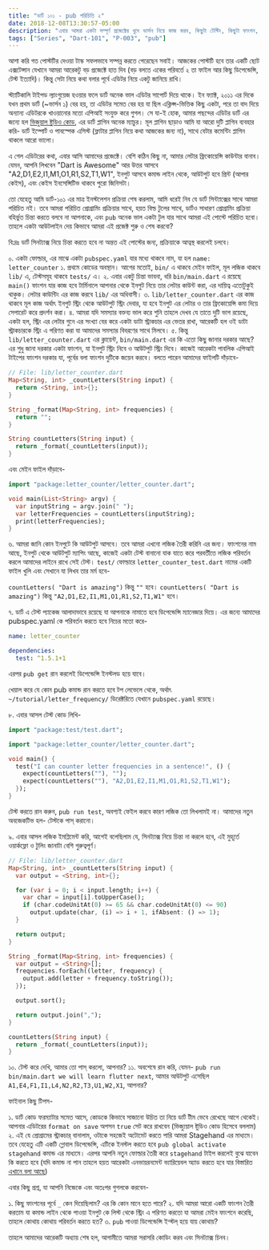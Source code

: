 ```yaml
---
title: "ডার্ট ১০১ - pub পরিচিতি ২"
date: 2018-12-08T13:30:57-05:00
description: "এবার আমরা একটা সম্পূর্ণ প্রজেক্টের খুদে ভার্সন নিয়ে কাজ করব, কিছুটা টেস্টিং, কিছুটা ফাংশন, কিছুটা ডিপেন্ডেন্সি!"
tags: ["Series", "Dart-101", "P-003", "pub"]
---
```

আশা করি গত পোস্টটির দেওয়া টাস্ক সফলভাবে সম্পন্ন করতে পেরেছেন সবাই। আজকের পোস্টটি হবে তার একটি ছোট এক্সটেন্সান যেখানে আমরা আরেকটু বড় প্রজেক্টে হাত দিব (বড় বলতে একের পরিবর্তে ২ তা ফাইল আর কিছু ডিপেন্ডেন্সি, টেস্ট ইত্যাদি)। কিন্তু সেটা নিয়ে কথা বলার পূর্বে এডিটর নিয়ে একটু জানিয়ে রাখি।

স্ট্যাটিকালি টাইপড ল্যাংগুয়েজ হওয়ার ফলে ডার্ট অনেক ভাল এডিটর সাপোর্ট দিয়ে থাকে। ইন ফ্যাক্ট, ২০১১ এর দিকে যখন প্রথম ডার্ট (~ভার্সন ১) বের হয়, তা এডিটর সমেত বের হয় যা ছিল এক্লিপ্স-ভিত্তিক কিছু একটা, পরে তা বাদ দিয়ে অন্যান্য এডিটরকে খাওয়ানোর মতো এপিআই সংযুক্ত করে গুগল। সে যা-ই হোক, আমার পছন্দের এডিটর ডার্ট এর জন্যে হল [ভিজুয়াল ষ্টুডিও কোড](https://code.visualstudio.com/), এর ডার্ট প্লাগিন অনেক ম্যাচুর। মূল প্লাগিন ছাড়াও আমি যা আরো দুটি প্লাগিন ব্যবহার করি- ডার্ট ইম্পোর্ট ও পাবস্পেক এসিস্ট (ফ্লাটার প্লাগিন নিয়ে কথা আজকের জন্য না), সাথে বেটার কমেন্টিং প্লাগিন থাকলে আরো ভালো।

এ গেল এডিটরের কথা, এবার আসি আমাদের প্রজেক্টে। বেশি কঠিন কিছু না, আমার লেটার ফ্রিকোয়েন্সি কাউন্টার বানাব। যেমন, আপনি লিখবেন "Dart is Awesome" আর উত্তর আসবে "A2,D1,E2,I1,M1,O1,R1,S2,T1,W1", ইনপুট আসবে কমান্ড লাইন থেকে, আউটপুট হবে প্রিন্ট (আপার কেইস), এবং কেইস ইনসেন্সিটিভ থাকবে পুরো জিনিসটা।

তো যেহেতু আমি ডার্ট-১০১ এর মাত্র ইনস্টলেশন প্রক্রিয়া শেষ করলাম, আমি ধরেই নিব যে ডার্ট সিন্ট্যাক্সের সাথে আমরা পরিচিত নই। তবে আমরা পরিচিত প্রোগ্রামিং প্রক্রিয়ার সাথে, হয়ত বিল্ড টুলের সাথে, ডার্টও সাধারণ প্রোগ্রামিং প্রক্রিয়া বহির্ভুত চিন্তা করতে বলবে না আপনাকে, এবং `pub` অনেক ভাল একটা টুল  যার সাথে আমরা এই পোস্টে পরিচিত হবো। তাহলে একটা আউটলাইন দেয় কিভাবে আমরা এই প্রজেক্ট শুরু ও শেষ করবো?

বি:দ্রঃ ডার্ট সিনট্যাক্স নিয়ে চিন্তা করতে হবে না অন্তত এই পোস্টের  জন্য, প্রক্রিয়াকে আত্বস্থ করলেই চলবে।

০. একটা ফোল্ডার, এর মাঝে একটা `pubspec.yaml` যার মধ্যে থাকবে নাম, যা হল `name: letter_counter`
১. প্রথমে কোডের অবস্থান। আগের মতোই, `bin/` এ থাকবে মেইন ফাইল, মূল লজিক থাকবে `lib/` এ, টেস্টসমূহ থাকবে `tests/` এ।
২. এবার একটু চিন্তা ভাবনা, ধরি `bin/main.dart` এ রয়েছে `main()` ফাংশন যার কাজ হবে টার্মিনালে আপনার থেকে ইনপুট নিয়ে তার লেটার কাউন্ট করা, এর দায়িত্ব এতোটুকুই থাকুক। লেটার কাউন্টিং এর কাজ করবে `lib/` এর অধিবাসী।
৩. `lib/letter_counter.dart` এর কাজ থাকবে মূল কাজ অর্থাৎ ইনপুট স্ট্রিং থেকে আউটপুট স্ট্রিং দেবার, যা হবে ইনপুট এর লেটার ও তার ফ্রিকোয়েন্সি কমা দিয়ে সেপারেট করে প্রদর্শন করা।
৪. আমরা যদি সমস্যার বক্তব্য ভাল করে শুনি তাহলে দেখব যে তাতে দুটি ভাগ রয়েছে, একটা হল, স্ট্রিং এর লেটার গুনে এর সংখ্যা বের করে একটা ডাটা স্ট্রাকচার এর ভেতর রাখা, আরেকটি হল ওই ডাটা স্ট্রাকচারকে স্ট্রিং এ পরিণত করা যা আমাদের সমস্যার বিবরণের সাথে মিলবে।
৫. কিন্তু `lib/letter_counter.dart` এর ক্লায়েন্ট, `bin/main.dart` এর কি এতো কিছু জানার দরকার আছে? এর শুধু জানা দরকার একটা ফাংশন, যা ইনপুট স্ট্রিং নিবে ও আউটপুট স্ট্রিং দিবে। কাজেই আরেকটা পাবলিক এপিআই  টাইপের ফাংশন দরকার যা, পূর্বের বলা ফাংশন দুটিকে জয়েন করবে। বলতে পারেন আমাদের ফাইলটি দাঁড়াবে-

```dart
// File: lib/letter_counter.dart
Map<String, int> _countLetters(String input) {
  return <String, int>{};
}

String _format(Map<String, int> frequencies) {
  return "";
}

String countLetters(String input) {
  return _format(_countLetters(input));
}
```

এবং মেইন ফাইল দাঁড়াবে-

```dart
import "package:letter_counter/letter_counter.dart";

void main(List<String> argv) {
  var inputString = argv.join(" ");
  var letterFrequencies = countLetters(inputString);
  print(letterFrequencies);
}
```

৬. আমরা জানি কোন ইনপুটে কি আউটপুট আসবে। তবে আমরা এখনো লজিক তৈরী করিনি এর জন্য। ফাংশনের নাম আছে, ইনপুট থেকে আউটপুট ম্যাপিং আছে, কাজেই একটা টেস্ট বানানো যাক যাতে করে পরবর্তীতে লজিক পরিবর্তন করলে আমাদের লাইনে রাখে সেই টেস্ট। `test/` ফোল্ডারে `letter_counter_test.dart` নামের একটি ফাইল খুলি এবং সেখানে যা লিখব তার মর্ম হবে-

`countLetters( "Dart is amazing")` কিন্তু `""` হবে।
`countLetters( "Dart is amazing")` কিন্তু `"A2,D1,E2,I1,M1,O1,R1,S2,T1,W1"` হবে।

৭. ডার্ট এ টেস্ট প্যাকেজ আলাদাভাবে রয়েছে যা আপনাকে নামাতে হবে ডিপেন্ডেন্সি ম্যানেজার দিয়ে। এর জন্যে আমাদের pubspec.yaml কে পরিবর্তন করতে হবে নিচের মতো করে-

```yaml
name: letter_counter

dependencies:
  test: ^1.5.1+1
```

এরপর `pub get` রান করলেই ডিপেন্ডেন্সি ইনস্টলড হয়ে যাবে।

খেয়াল করে যে কোন pub কমান্ড রান করতে হবে টপ লেভেলে থেকে, অর্থাৎ `~/tutorial/letter_frequency/` ডিরেক্টরিতে যেখানে `pubspec.yaml` রয়েছে।

৮. এবার আসল টেস্ট কোড লিখি-

```dart
import "package:test/test.dart";

import "package:letter_counter/letter_counter.dart";

void main() {
  test("I can counter letter frequencies in a sentence!", () {
    expect(countLetters(""), "");
    expect(countLetters(""), "A2,D1,E2,I1,M1,O1,R1,S2,T1,W1");
  });
}
```

টেস্ট করতে রান করুন, `pub run test`, অবশ্যই ফেইল করবে কারণ লজিক তো লিখলামই না। আমাদের নতুন অবজেকটিভ হল- টেস্টকে পাস্ করানো।

৯. এবার আসল লজিক ইমপ্লিমেন্ট করি, আগেই বলেছিলাম যে, সিনট্যাক্স নিয়ে চিন্তা না করলে হবে, এই মুহূর্তে ওয়ার্কফ্লো ও টুলিং জানাটা বেশি গুরুত্বপূর্ণ।

```dart
// File: lib/letter_counter.dart
Map<String, int> _countLetters(String input) {
  var output = <String, int>{};

  for (var i = 0; i < input.length; i++) {
    var char = input[i].toUpperCase();
    if (char.codeUnitAt(0) >= 65 && char.codeUnitAt(0) <= 90)
      output.update(char, (i) => i + 1, ifAbsent: () => 1);
  }

  return output;
}

String _format(Map<String, int> frequencies) {
  var output = <String>[];
  frequencies.forEach((letter, frequency) {
    output.add(letter + frequency.toString());
  });

  output.sort();

  return output.join(",");
}

countLetters(String input) {
  return _format(_countLetters(input));
}
```
১০. টেস্ট করে দেখি, আমার তো পাস্ করলো, আপনার?
১১. অবশেষে রান করি, যেমন- `pub run bin/main.dart we will learn flutter next`, আমার আউটপুট এসেছিল `A1,E4,F1,I1,L4,N2,R2,T3,U1,W2,X1`, আপনার?

ফাইনাল কিছু টিপস-

১. ডার্ট কোড ফরম্যাটার সমেত আসে, কোডকে কিভাবে সাজানো উচিত তা নিয়ে ডার্ট টীম ভেবে রেখেছে আগে থেকেই। আপনার এডিটরের `format on save` অপসন `true` সেট করে রাখবেন (ভিজ্যুয়াল ষ্টুডিও কোড হিসেবে বললাম)
২. এই যে প্রোগ্রামের স্ট্রাকচার্ বানালাম, ওটাকে সহজেই অটোমেট করতে পারি আমরা Stagehand এর মাধ্যমে। তবে যেহেতু এটি একটি গ্লোবাল ডিপেন্ডেন্সি, এটিকে ইনস্টল করতে হবে `pub global activate stagehand` কমান্ড এর মাধ্যমে। এরপর আপনি নতুন ফোল্ডার তৈরী করে `stagehand` টাইপ করলেই বুঝে যাবেন কি করতে হবে (যদি কমান্ড না পান তাহলে হয়ত আরেকটা এনভায়রনমেন্ট ভ্যারিয়েবল অ্যাড করতে হবে যার বিস্তারিত [এখানে বলা আছে](https://dart.academy/writing-command-line-utilities-with-dart/))

এবার কিছু প্রশ্ন, যা আপনি নিজেকে এবং অতঃপর গুগলকে করবেন-

১. কিছু ফাংশনের পূর্বে `_` কেন দিয়েছিলাম? এর কি কোন মানে হতে পারে?
২. যদি আমরা আরো একটি ফাংশন তৈরী করতাম যা কমান্ড লাইন থেকে পাওয়া ইনপুট কে লিস্ট থেকে স্ট্রিং এ পরিণত করতো যা আমরা মেইন ফাংশনে করেছি, তাহলে কোথায় কোথায় পরিবর্তন করতে হত?
৩. `pub` পাওয়া ডিপেন্ডেন্সি ইন্স্টল্ হয়ে যায় কোথায়?

তাহলে আমাদের আরেকটি অধ্যায় শেষ হল, আগামীতে আমরা সরাসরি কোডিং করব এবং সিনট্যাক্স চিনব।